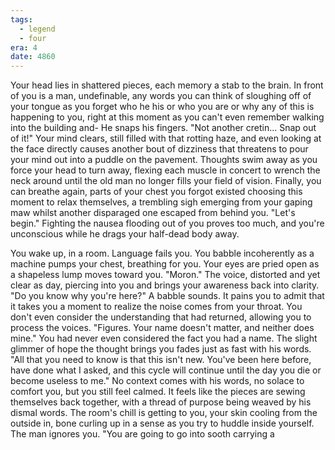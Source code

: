 ```yaml
---
tags:
  - legend
  - four
era: 4
date: 4860
---
```

Your head lies in shattered pieces, each memory a stab to the brain. In front of you is a man, undefinable, any words you can think of sloughing off of your tongue as you forget who he his or who you are or why any of this is happening to you, right at this moment as you can't even remember walking into the building and- He snaps his fingers.
"Not another cretin... Snap out of it!" 
Your mind clears, still filled with that rotting haze, and even looking at the face directly causes another bout of dizziness that threatens to pour your mind out into a puddle on the pavement. Thoughts swim away as you force your head to turn away, flexing each muscle in concert to wrench the neck around until the old man no longer fills your field of vision. Finally, you can breathe again, parts of your chest you forgot existed choosing this moment to relax themselves, a trembling sigh emerging from your gaping maw whilst another disparaged one escaped from behind you.
"Let's begin."
Fighting the nausea flooding out of you proves too much, and you're unconscious while he drags your half-dead body away.

You wake up, in a room. Language fails you. You babble incoherently as a machine pumps your chest, breathing for you. Your eyes are pried open as a shapeless lump moves toward you. 
"Moron." 
The voice, distorted and yet clear as day, piercing into you and brings your awareness back into clarity. 
"Do you know why you're here?"
A babble sounds. It pains you to admit that it takes you a moment to realize the noise comes from your throat. You don't even consider the understanding that had returned, allowing you to process the voices.
"Figures. Your name doesn't matter, and neither does mine."
You had never even considered the fact you had a name. The slight glimmer of hope the thought brings you fades just as fast with his words.
"All that you need to know is that this isn't new. You've been here before, have done what I asked, and this cycle will continue until the day you die or become useless to me."
No context comes with his words, no solace to comfort you, but you still feel calmed. It feels like the pieces are sewing themselves back together, with a thread of purpose being weaved by his dismal words. The room's chill is getting to you, your skin cooling from the outside in, bone curling up in a sense as you try to huddle inside yourself. The man ignores you.
"You are going to go into sooth carrying a 